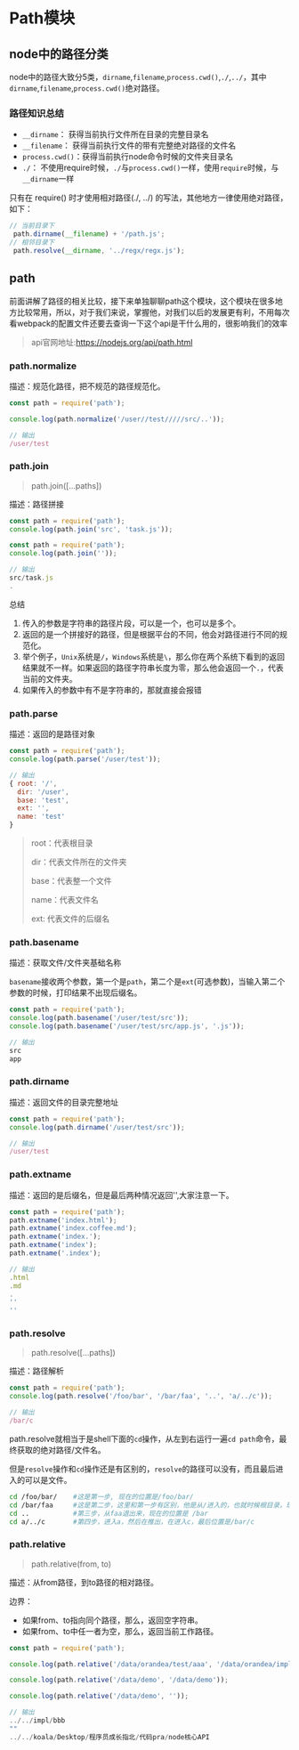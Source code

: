 # Path模块

## node中的路径分类

node中的路径大致分5类，`dirname`,`filename`,`process.cwd()`,`./`,`../`，其中`dirname`,`filename`,`process.cwd()`绝对路径。

### 路径知识总结

- `__dirname`： 获得当前执行文件所在目录的完整目录名
- `__filename`： 获得当前执行文件的带有完整绝对路径的文件名
- `process.cwd()`：获得当前执行node命令时候的文件夹目录名
- `./`： 不使用require时候，`./`与`process.cwd()`一样，使用`require`时候，与`__dirname`一样

只有在 require() 时才使用相对路径(./, ../) 的写法，其他地方一律使用绝对路径，如下：

```javascript
// 当前目录下
 path.dirname(__filename) + '/path.js'; 
// 相邻目录下
 path.resolve(__dirname, '../regx/regx.js');
```

## path

前面讲解了路径的相关比较，接下来单独聊聊path这个模块，这个模块在很多地方比较常用，所以，对于我们来说，掌握他，对我们以后的发展更有利，不用每次看webpack的配置文件还要去查询一下这个api是干什么用的，很影响我们的效率

> api官网地址:https://nodejs.org/api/path.html

### path.normalize

描述：规范化路径，把不规范的路径规范化。

```javascript
const path = require('path');

console.log(path.normalize('/user//test/////src/..'));

// 输出
/user/test
```

### path.join

> path.join([...paths])

描述：路径拼接

```javascript
const path = require('path');
console.log(path.join('src', 'task.js'));

const path = require('path');
console.log(path.join(''));

// 输出
src/task.js
.
```

总结

1. 传入的参数是字符串的路径片段，可以是一个，也可以是多个。
2. 返回的是一个拼接好的路径，但是根据平台的不同，他会对路径进行不同的规范化。
3. 举个例子，`Unix`系统是`/`，`Windows`系统是`\`，那么你在两个系统下看到的返回结果就不一样。如果返回的路径字符串长度为零，那么他会返回一个`.`，代表当前的文件夹。
4. 如果传入的参数中有不是字符串的，那就直接会报错

### path.parse

描述：返回的是路径对象

```javascript
const path = require('path');
console.log(path.parse('/user/test'));

// 输出
{ root: '/',
  dir: '/user',
  base: 'test',
  ext: '',
  name: 'test'
}
```

>root：代表根目录
>
>dir：代表文件所在的文件夹
>
>base：代表整一个文件
>
>name：代表文件名
>
>ext: 代表文件的后缀名

### path.basename

描述：获取文件/文件夹基础名称

`basename`接收两个参数，第一个是`path`，第二个是`ext`(可选参数)，当输入第二个参数的时候，打印结果不出现后缀名。

```javascript
const path = require('path');
console.log(path.basename('/user/test/src'));
console.log(path.basename('/user/test/src/app.js', '.js'));

// 输出
src
app
```

### path.dirname

描述：返回文件的目录完整地址

```javascript
const path = require('path');
console.log(path.dirname('/user/test/src'));

// 输出
/user/test
```

### path.extname

描述：返回的是后缀名，但是最后两种情况返回'',大家注意一下。

```javascript
const path = require('path');
path.extname('index.html');
path.extname('index.coffee.md');
path.extname('index.');
path.extname('index');
path.extname('.index');

// 输出
.html
.md
.
''
''
```

### path.resolve

> path.resolve([...paths])

描述：路径解析

```javascript
const path = require('path');
console.log(path.resolve('/foo/bar', '/bar/faa', '..', 'a/../c'));

// 输出
/bar/c
```

path.resolve就相当于是shell下面的`cd`操作，从左到右运行一遍`cd path`命令，最终获取的绝对路径/文件名。

但是`resolve`操作和`cd`操作还是有区别的，`resolve`的路径可以没有，而且最后进入的可以是文件。

```sh
cd /foo/bar/    #这是第一步, 现在的位置是/foo/bar/
cd /bar/faa     #这是第二步，这里和第一步有区别，他是从/进入的，也就时候根目录，现在的位置是/bar/faa
cd ..           #第三步，从faa退出来，现在的位置是 /bar
cd a/../c       #第四步，进入a，然后在推出，在进入c，最后位置是/bar/c
```

### path.relative

> path.relative(from, to)

描述：从from路径，到to路径的相对路径。

边界：

- 如果from、to指向同个路径，那么，返回空字符串。
- 如果from、to中任一者为空，那么，返回当前工作路径。

```javascript
const path = require('path');

console.log(path.relative('/data/orandea/test/aaa', '/data/orandea/impl/bbb'));

console.log(path.relative('/data/demo', '/data/demo'));

console.log(path.relative('/data/demo', ''));

// 输出
../../impl/bbb
""
../../koala/Desktop/程序员成长指北/代码pra/node核心API
```
